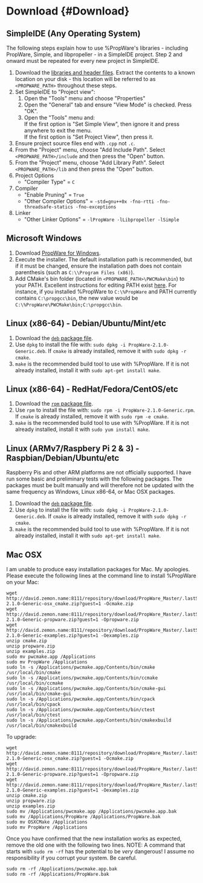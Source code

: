 Download {#Download}
========

SimpleIDE (Any Operating System)
--------------------------------

The following steps explain how to use %PropWare's libraries - including PropWare, Simple, and libpropeller - in 
a SimpleIDE project. Step 2 and onward must be repeated for every new project in SimpleIDE.

1. Download the [libraries and header files][1]. Extract the contents to a known location on your disk - this 
   location will be referred to as `<PROPWARE_PATH>` throughout these steps.
2. Set SimpleIDE to "Project view":
   1. Open the "Tools" menu and choose "Properties"
   2. Open the "General" tab and ensure "View Mode" is checked. Press "OK".
   3. Open the "Tools" menu and:<br />
      If the first option is "Set Simple View", then ignore it and press anywhere to exit the menu.<br />
      If the first option is "Set Project View", then press it.
3. Ensure project source files end with `.cpp` not `.c`.
4. From the "Project" menu, choose "Add Include Path". Select `<PROPWARE_PATH>/include` and then press the "Open" 
   button.
5. From the "Project" menu, choose "Add Library Path". Select `<PROPWARE_PATH>/lib` and then press the "Open" button.
6. Project Options
   * "Compiler Type" = `C`  
7. Compiler
   * "Enable Pruning" = `True`
   * "Other Compiler Options" = `-std=gnu++0x -fno-rtti -fno-threadsafe-statics -fno-exceptions`
8. Linker
   * "Other Linker Options" = `-lPropWare -lLibpropeller -lSimple`

Microsoft Windows
-----------------
1. Download [PropWare for Windows][2].
2. Execute the installer. The default installation path is recommended, but if it must be changed, ensure the 
   installation path does not contain parenthesis (such as `C:\\Program Files (x86)`).
3. Add CMake's bin folder (located in `<PROPWARE_PATH>\PWCMake\bin`) to your PATH. Excellent instructions for editing 
   PATH exist [here][3]. For instance, if you installed %PropWare to `C:\%PropWare` and PATH currently contains 
   `C:\propgcc\bin`, the new value would be `C:\%PropWare\PWCMake\bin;C:\propgcc\bin`.

Linux (x86-64) - Debian/Ubuntu/Mint/etc
------------------------------
1. Download the [`deb` package file][4].
2. Use `dpkg` to install the file with: `sudo dpkg -i PropWare-2.1.0-Generic.deb`. If `cmake` is already installed, 
   remove it with `sudo dpkg -r cmake`.
3. `make` is the recommended build tool to use with %PropWare. If it is not already installed, install it with 
   `sudo apt-get install make`.

Linux (x86-64) - RedHat/Fedora/CentOS/etc
--------------------------------
1. Download the [`rpm` package file][5].
2. Use `rpm` to install the file with: `sudo rpm -i PropWare-2.1.0-Generic.rpm`. If `cmake` is already installed, 
   remove it with `sudo rpm -e cmake`.
3. `make` is the recommended build tool to use with %PropWare. If it is not already installed, install it with 
   `sudo yum install make`.

Linux (ARMv7/Raspbery Pi 2 & 3) - Raspbian/Debian/Ubuntu/etc
------------------------------------------------------------
Raspberry Pis and other ARM platforms are not officially supported. I have run some basic and preliminary tests with the
following packages. The packages must be built manually and will therefore not be updated with the same frequency as
Windows, Linux x86-64, or Mac OSX packages.

1. Download the [`deb` package file][6].
2. Use `dpkg` to install the file with: `sudo dpkg -i PropWare-2.1.0-Generic.deb`. If `cmake` is already installed, 
   remove it with `sudo dpkg -r cmake`.
3. `make` is the recommended build tool to use with %PropWare. If it is not already installed, install it with 
   `sudo apt-get install make`.

Mac OSX
-------
I am unable to produce easy installation packages for Mac. My apologies. Please execute the following lines at the 
command line to install %PropWare on your Mac:

~~~~~~~~~~~~~~~~~~~~~~~~~~~~~~~~~~~~~~~~~~~~~~~~~~~~~~~~~~~~~~~~~~~~{.sh}
wget http://david.zemon.name:8111/repository/download/PropWare_Master/.lastSuccessful/PropWare-2.1.0-Generic-osx_cmake.zip?guest=1 -Ocmake.zip
wget http://david.zemon.name:8111/repository/download/PropWare_Master/.lastSuccessful/PropWare-2.1.0-Generic-propware.zip?guest=1 -Opropware.zip
wget http://david.zemon.name:8111/repository/download/PropWare_Master/.lastSuccessful/PropWare-2.1.0-Generic-examples.zip?guest=1 -Oexamples.zip
unzip cmake.zip
unzip propware.zip
unzip examples.zip
sudo mv pwcmake.app /Applications
sudo mv PropWare /Applications
sudo ln -s /Applications/pwcmake.app/Contents/bin/cmake /usr/local/bin/cmake
sudo ln -s /Applications/pwcmake.app/Contents/bin/ccmake /usr/local/bin/ccmake
sudo ln -s /Applications/pwcmake.app/Contents/bin/cmake-gui /usr/local/bin/cmake-gui
sudo ln -s /Applications/pwcmake.app/Contents/bin/cpack /usr/local/bin/cpack
sudo ln -s /Applications/pwcmake.app/Contents/bin/ctest /usr/local/bin/ctest
sudo ln -s /Applications/pwcmake.app/Contents/bin/cmakexbuild /usr/local/bin/cmakexbuild
~~~~~~~~~~~~~~~~~~~~~~~~~~~~~~~~~~~~~~~~~~~~~~~~~~~~~~~~~~~~~~~~~~~~

To upgrade:
~~~~~~~~~~~~~~~~~~~~~~~~~~~~~~~~~~~~~~~~~~~~~~~~~~~~~~~~~~~~~~~~~~~~{.sh}
wget http://david.zemon.name:8111/repository/download/PropWare_Master/.lastSuccessful/PropWare-2.1.0-Generic-osx_cmake.zip?guest=1 -Ocmake.zip
wget http://david.zemon.name:8111/repository/download/PropWare_Master/.lastSuccessful/PropWare-2.1.0-Generic-propware.zip?guest=1 -Opropware.zip
wget http://david.zemon.name:8111/repository/download/PropWare_Master/.lastSuccessful/PropWare-2.1.0-Generic-examples.zip?guest=1 -Oexamples.zip
unzip cmake.zip
unzip propware.zip
unzip examples.zip
sudo mv /Applications/pwcmake.app /Applications/pwcmake.app.bak
sudo mv /Applications/PropWare /Applications/PropWare.bak
sudo mv OSXCMake /Applications
sudo mv PropWare /Applications
~~~~~~~~~~~~~~~~~~~~~~~~~~~~~~~~~~~~~~~~~~~~~~~~~~~~~~~~~~~~~~~~~~~~

Once you have confirmed that the new installation works as expected, remove the old one with the following two lines.
NOTE: A command that starts with `sudo rm -rf` has the potential to be _very_ dangerous! I assume no responsibility 
if you corrupt your system. Be careful.
~~~~~~~~~~~~~~~~~~~~~~~~~~~~~~~~~~~~~~~~~~~~~~~~~~~~~~~~~~~~~~~~~~~~{.sh}
sudo rm -rf /Applications/pwcmake.app.bak
sudo rm -rf /Applications/PropWare.bak
~~~~~~~~~~~~~~~~~~~~~~~~~~~~~~~~~~~~~~~~~~~~~~~~~~~~~~~~~~~~~~~~~~~~

[1]: http://david.zemon.name:8111/repository/download/PropWare_Master/.lastSuccessful/PropWare-2.1.0-Generic-propware.zip?guest=1
[2]: http://david.zemon.name:8111/repository/download/PropWare_Master/.lastSuccessful/PropWare-2.1.0-Generic.exe?guest=1
[3]: http://www.computerhope.com/issues/ch000549.htm
[4]: http://david.zemon.name:8111/repository/download/PropWare_Master/.lastSuccessful/PropWare-2.1.0-Generic.deb?guest=1
[5]: http://david.zemon.name:8111/repository/download/PropWare_Master/.lastSuccessful/PropWare-2.1.0-Generic.rpm?guest=1
[6]: http://david.zemon.name/downloads/PropWare-2.1.0-Generic.deb
